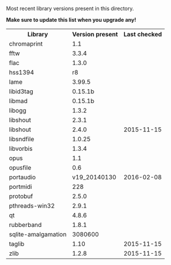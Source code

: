 Most recent library versions present in this directory.

**Make sure to update this list when you upgrade any!**

<table>
    <tr>
      <th>Library</th>
      <th>Version present</th>
      <th>Last checked</th>
    </tr>
    <tr>
        <td>chromaprint</td>
        <td>1.1</td>
        <td></td>
    </tr>
    <tr>
      <td>fftw</td>
      <td>3.3.4</td>
      <td></td>
    </tr>
    <tr>
      <td>flac</td>
      <td>1.3.0</td>
      <td></td>
    </tr>
    <tr>
      <td>hss1394</td>
      <td>r8</td>
      <td></td>
    </tr>
    <tr>
      <td>lame</td>
      <td>3.99.5</td>
      <td></td>
    </tr>
    <tr>
      <td>libid3tag</td>
      <td>0.15.1b</td>
      <td></td>
    </tr>
    <tr>
      <td>libmad</td>
      <td>0.15.1b</td>
      <td></td>
    </tr>
    <tr>
      <td>libogg</td>
      <td>1.3.2</td>
      <td></td>
    </tr>
    <tr>
      <td>libshout</td>
      <td>2.3.1</td>
      <td></td>
    </tr>
    <tr>
      <td>libshout</td>
      <td>2.4.0</td>
      <td>2015-11-15</td>
    </tr>
    <tr>
      <td>libsndfile</td>
      <td>1.0.25</td>
      <td></td>
    </tr>
    <tr>
      <td>libvorbis</td>
      <td>1.3.4</td>
      <td></td>
    </tr>
    <tr>
      <td>opus</td>
      <td>1.1</td>
      <td></td>
    </tr>
    <tr>
      <td>opusfile</td>
      <td>0.6</td>
      <td></td>
    </tr>
    <tr>
      <td>portaudio</td>
      <td>v19_20140130</td>
      <td>2016-02-08</td>
    </tr>
    <tr>
      <td>portmidi</td>
      <td>228</td>
      <td></td>
    </tr>
    <tr>
      <td>protobuf</td>
      <td>2.5.0</td>
      <td></td>
    </tr>
    <tr>
      <td>pthreads-win32</td>
      <td>2.9.1</td>
      <td></td>
    </tr>
    <tr>
      <td>qt</td>
      <td>4.8.6</td>
      <td></td>
    </tr>
    <tr>
      <td>rubberband</td>
      <td>1.8.1</td>
      <td></td>
    </tr>
    <tr>
      <td>sqlite-amalgamation</td>
      <td>3080600</td>
      <td></td>
    </tr>
    <tr>
      <td>taglib</td>
      <td>1.10</td>
      <td>2015-11-15</td>
    </tr>
    <tr>
      <td>zlib</td>
      <td>1.2.8</td>
      <td>2015-11-15</td>
    </tr>
</table>
